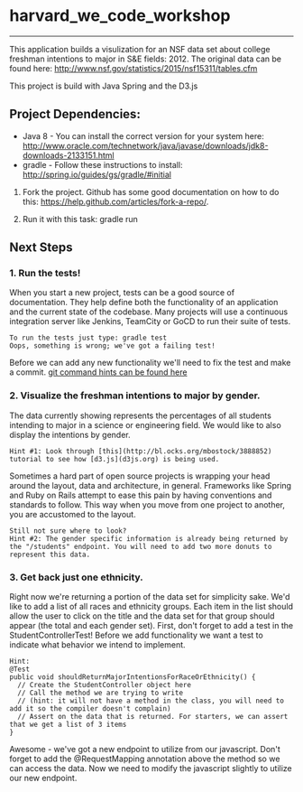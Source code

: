 # harvard_we_code_workshop
-----------

This application builds a visulization for an NSF data set about college freshman intentions to major in S&E fields: 2012.
The original data can be found here: http://www.nsf.gov/statistics/2015/nsf15311/tables.cfm

This project is build with Java Spring and the D3.js


Project Dependencies:
-----------
- Java 8 - You can install the correct version for your system here: http://www.oracle.com/technetwork/java/javase/downloads/jdk8-downloads-2133151.html
- gradle - Follow these instructions to install: http://spring.io/guides/gs/gradle/#initial

1. Fork the project. Github has some good documentation on how to do this: https://help.github.com/articles/fork-a-repo/.

2. Run it with this task: gradle run


Next Steps
-----------

### 1. Run the tests!

When you start a new project, tests can be a good source of documentation. They help define both the functionality of an application and the current state of the codebase.
Many projects will use a continuous integration server like Jenkins, TeamCity or GoCD to run their suite of tests.

    To run the tests just type: gradle test
    Oops, something is wrong; we've got a failing test!

Before we can add any new functionality we'll need to fix the test and make a commit. [git command hints can be found here](http://gitref.org/)

### 2. Visualize the freshman intentions to major by gender.

The data currently showing represents the percentages of all students intending to major in a science or engineering field. We would like to also display the intentions by gender.

    Hint #1: Look through [this](http://bl.ocks.org/mbostock/3888852) tutorial to see how [d3.js](d3js.org) is being used.

Sometimes a hard part of open source projects is wrapping your head around the layout, data and architecture, in general. Frameworks like Spring and Ruby on Rails attempt to ease this pain
by having conventions and standards to follow. This way when you move from one project to another, you are accustomed to the layout.

    Still not sure where to look?
    Hint #2: The gender specific information is already being returned by the "/students" endpoint. You will need to add two more donuts to represent this data.

### 3. Get back just one ethnicity.

Right now we're returning a portion of the data set for simplicity sake. We'd like to add a list of all races and ethnicity groups. Each item in the list should allow the user to click on
the title and the data set for that group should appear (the total and each gender set). First, don't forget to add a test in the StudentControllerTest! Before we add functionality we want a test to indicate what behavior we intend to implement.

    Hint:
    @Test
    public void shouldReturnMajorIntentionsForRaceOrEthnicity() {
      // Create the StudentController object here
      // Call the method we are trying to write
      // (hint: it will not have a method in the class, you will need to add it so the compiler doesn't complain)
      // Assert on the data that is returned. For starters, we can assert that we get a list of 3 items
    }

Awesome - we've got a new endpoint to utilize from our javascript. Don't forget to add the @RequestMapping annotation above the method so we can access the data.
Now we need to modify the javascript slightly to utilize our new endpoint.
